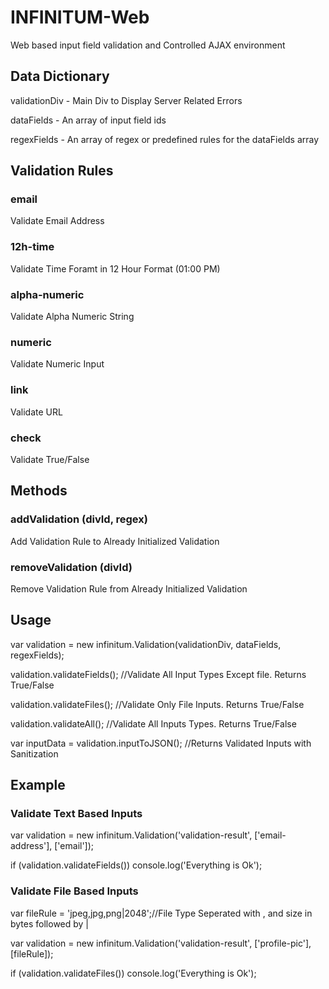 # INFINITUM-Web
Web based input field validation and Controlled AJAX environment

## Data Dictionary

validationDiv - Main Div to Display Server Related Errors

dataFields - An array of input field ids

regexFields - An array of regex or predefined rules for the dataFields array

## Validation Rules
### email 
Validate Email Address

### 12h-time 
Validate Time Foramt in 12 Hour Format (01:00 PM)

### alpha-numeric
Validate Alpha Numeric String 

### numeric 
Validate Numeric Input

### link 
Validate URL

### check 
Validate True/False

## Methods

### addValidation (divId, regex)
Add Validation Rule to Already Initialized Validation
### removeValidation (divId)
Remove Validation Rule from Already Initialized Validation

## Usage

var validation = new infinitum.Validation(validationDiv, dataFields, regexFields);

validation.validateFields(); //Validate All Input Types Except file. Returns True/False

validation.validateFiles(); //Validate Only File Inputs. Returns True/False

validation.validateAll(); //Validate All Inputs Types. Returns True/False

var inputData = validation.inputToJSON(); //Returns Validated Inputs with Sanitization

## Example

### Validate Text Based Inputs
var validation = new infinitum.Validation('validation-result', ['email-address'], ['email']);

if (validation.validateFields()) console.log('Everything is Ok');

### Validate File Based Inputs
var fileRule = 'jpeg,jpg,png|2048';//File Type Seperated with , and size in bytes followed by |

var validation = new infinitum.Validation('validation-result', ['profile-pic'], [fileRule]);

if (validation.validateFiles()) console.log('Everything is Ok');
